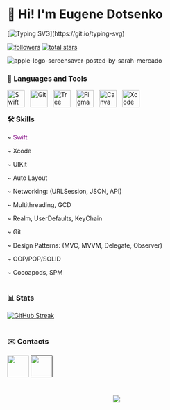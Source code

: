 # 👋 Hi! I'm Eugene Dotsenko

[![Typing SVG](https://readme-typing-svg.herokuapp.com?font=Fira+Code&weight=700&size=30&pause=1000&color=F7F7F7&width=435&lines=%EF%A3%BF+IOS+Developer!;Mobile+development+enjoyer!;Love+Swift!)](https://git.io/typing-svg)

 <p align="left">
      <a href="https://github.com/haze998?tab=followers">
         <img alt="followers" title="Follow me on Github" src="https://custom-icon-badges.demolab.com/github/followers/haze998?color=blue&labelColor=blue&style=for-the-badge&logo=person-add&label=Follow&logoColor=white"/></a>
      <a href="https://github.com/haze998?tab=stars">
         <img alt="total stars" title="Total stars on GitHub" src="https://custom-icon-badges.demolab.com/github/stars/haze998?color=yellow&style=for-the-badge&labelColor=yellow&logo=star"/></a>
   </p>

![apple-logo-screensaver-posted-by-sarah-mercado](https://user-images.githubusercontent.com/102597481/224768916-41c7958a-0a3d-4a95-8316-608b866ab022.gif)

### 🧰 Languages and Tools

<img align="left" alt="Swift" width="40px" style="padding-right:10px;" src="https://cdn.jsdelivr.net/gh/devicons/devicon/icons/swift/swift-original.svg"/>
<img align="left" alt="Git" width="40px" style="padding-right:10px;" src="https://cdn.jsdelivr.net/gh/devicons/devicon/icons/git/git-original.svg" />
<img align="left" alt="Tree" width="40px" style="padding-right:10px;" src="https://cdn.jsdelivr.net/gh/devicons/devicon/icons/sourcetree/sourcetree-original.svg" />
<img align="left" alt="Figma" width="40px" style="padding-right:10px;" src="https://cdn.jsdelivr.net/gh/devicons/devicon/icons/figma/figma-original.svg" />
<img align="left" alt="Canva" width="40px" style="padding-right:10px;" src="https://cdn.jsdelivr.net/gh/devicons/devicon/icons/canva/canva-original.svg" />
<img align="left" alt="Xcode" width="40px" style="padding-right:10px;" src="https://cdn.jsdelivr.net/gh/devicons/devicon/icons/xcode/xcode-original.svg" />
<br />

#

### 🛠️ Skills

~ <span style="color: purple"> Swift </span>

~ Xcode

~ UIKit

~ Auto Layout

~ Networking: (URLSession, JSON, API)

~ Multithreading, GCD

~ Realm, UserDefaults, KeyChain

~ Git

~ Design Patterns: (MVC, MVVM, Delegate, Observer)

~ OOP/POP/SOLID

~ Cocoapods, SPM

#

### 📊 Stats
[![GitHub Streak](https://streak-stats.demolab.com?user=haze998&theme=dark)](https://git.io/streak-stats)
#

### ✉️ Contacts

[<img height=50 
src="https://cdn.jsdelivr.net/gh/devicons/devicon/icons/linkedin/linkedin-original.svg"/>](https://www.linkedin.com/in/evgeniy-d-b11aa825a/)  [<img height=50 
src="https://img.shields.io/badge/-telegram-red?color=white&logo=telegram&logoColor=black"/>]()

#

<p align="center">
<img src="https://komarev.com/ghpvc/?username=haze998&color=brightgreen&style=for-the-badge">
